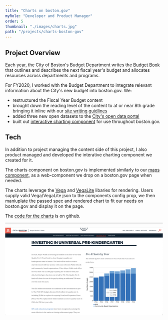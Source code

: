 ```yaml
---
title: "Charts on boston.gov"
myRole: "Developer and Product Manager"
order: 5
thumbnail: "./images/charts.jpg"
path: "/projects/charts-boston-gov"
---
```


## Project Overview 
Each year, the City of Boston's Budget Department writes the [Budget Book](https://www.boston.gov/sites/default/files/embed/file/2019-09/1a-volume_1_-_executive_summary.pdf) that outlines and describes the next fiscal year's budget and allocates resources across departments and programs. 

For FY2020, I worked with the Budget Department to integrate relevant information about the City's new budget into boston.gov. We:
* restructured the Fiscal Year Budget content 
* brought down the reading level of the content to at or near 8th grade bringing it inline with our [site writing guidlines](https://www.boston.gov/departments/digital-team/city-boston-writing-guide)
*  added three new open datasets to the [City's open data portal](https://data.boston.gov/)
*  built out [interactive charting component](https://www.boston.gov/departments/budget/fy20-operating-budget#revenue) for use throughout boston.gov. 

## Tech
In addition to project managing the content side of this project, I also product managed and developed the interative charting component we created for it. 

The charts component on boston.gov is implemented similarly to our [maps component](/projects/maps-boston-gov/), as a web-component we drop on a boston.gov page when needed. 

The charts leverage the [Vega](https://vega.github.io/vega/) and [VegaLite](https://vega.github.io/vega-lite/) libaries for rendering. Users supply valid Vega/VegaLite json to the components config prop, we then maniuplate the passed spec and rendered chart to fit our needs on boston.gov and display it on the page.  

The [code for the charts](https://github.com/CityOfBoston/patterns/blob/develop/web-components/chart/chart.tsx) is on github.

---
<div class="imageBlock">
    <div>
        <img src="./images/charts-on-boston-gov-screenshot.png" class="image" alt="Charts on Boston.gov"/>
    </div>
</div>